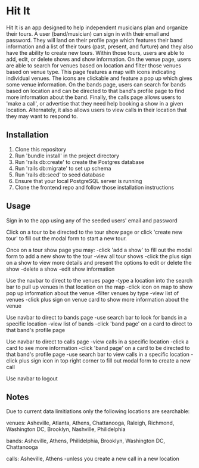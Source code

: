 # Hit It

Hit It is an app designed to help independent musicians plan and organize their tours. A user (band/musician) can sign in with their email and password. They will land on their profile page which features their band information and a list of their tours (past, present, and furture) and they also have the ability to create new tours. Within those tours, users are able to add, edit, or delete shows and show information. On the venue page, users are able to search for venues based on location and filter those venues based on venue type. This page features a map with icons indicating individual venues. The icons are clickable and feature a pop up which gives some venue information. On the bands page, users can search for bands based on location and can be directed to that band's profile page to find more information about the band. Finally, the calls page allows users to 'make a call', or advertise that they need help booking a show in a given location. Alternately, it also allows users to view calls in their location that they may want to respond to.

## Installation 

1. Clone this repository 
2. Run 'bundle install' in the project directory
3. Run 'rails db:create' to create the Postgres database
4. Run 'rails db:migrate' to set up schema
5. Run 'rails db:seed' to seed database
6. Ensure that your local PostgreSQL server is running
7. Clone the frontend repo and follow those installation instructions

## Usage

Sign in to the app using any of the seeded users' email and password

Click on a tour to be directed to the tour show page or click 'create new tour' to fill out the modal form to start a new tour.

Once on a tour show page you may:
    -click 'add a show' to fill out the modal form to add a new show to the tour
    -view all tour shows
    -click the plus sign on a show to view more details and present the options to edit or delete the show
    -delete a show
    -edit show information

Use the navbar to direct to the venues page
    -type a location into the search bar to pull up venues in that location on the map
    -click icon on map to show pop up information about the venue
    -filter venues by type
    -view list of venues
    -click plus sign on venue card to show more information about the venue

Use navbar to direct to bands page
    -use search bar to look for bands in a specific location
    -view list of bands 
    -click 'band page' on a card to direct to that band's profile page

Use navbar to direct to calls page
    -view calls in a specific location
    -click a card to see more information
    -click 'band page' on a card to be directed to that band's profile page
    -use search bar to view calls in a specific location
    -click plus sign icon in top right corner to fill out modal form to create a new call

Use navbar to logout

## Notes

Due to current data limitiations only the following locations are searchable:

venues: Asheville, Atlanta, Athens, Chattanooga, Raleigh, Richmond, Washington DC, Brooklyn, Nashville, Philidelphia 

bands: Asheville, Athens, Philidelphia, Brooklyn, Washington DC, Chattanooga

calls: Asheville, Athens
    -unless you create a new call in a new location